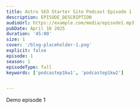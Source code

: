```yaml
---
title: Astro SEO Starter Site Podcast Episode 1
description: EPISODE_DESCRIPTION
audioUrl: https://example.com/media/episode1.mp3
pubDate: April 10 2025
duration: '45:00'
size: 1
cover: '/blog-placeholder-1.png'
explicit: false
episode: 1
season: 1
episodeType: full
keywords: ['podcastep1kw1', 'podcastep1kw2']


---
```

Demo episode 1
